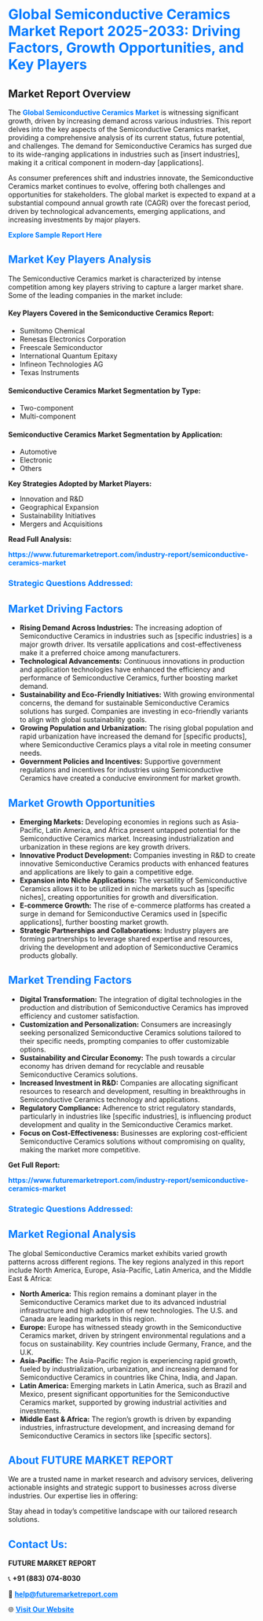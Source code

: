 <h1 style="color: #007BFF;">Global Semiconductive Ceramics Market Report 2025-2033: Driving Factors, Growth Opportunities, and Key Players</h1>

<section id="overview">
<h2>Market Report Overview</h2>
<p>The <a href="https://www.futuremarketreport.com/industry-report/semiconductive-ceramics-market" style="color: #007BFF; text-decoration: none;"><strong>Global Semiconductive Ceramics Market</strong></a> is witnessing significant growth, driven by increasing demand across various industries. This report delves into the key aspects of the Semiconductive Ceramics market, providing a comprehensive analysis of its current status, future potential, and challenges. The demand for Semiconductive Ceramics has surged due to its wide-ranging applications in industries such as [insert industries], making it a critical component in modern-day [applications].</p>
<p>As consumer preferences shift and industries innovate, the Semiconductive Ceramics market continues to evolve, offering both challenges and opportunities for stakeholders. The global market is expected to expand at a substantial compound annual growth rate (CAGR) over the forecast period, driven by technological advancements, emerging applications, and increasing investments by major players.</p>
</section>

<section id="overview">
<p><a href="https://www.futuremarketreport.com/request-sample/reportId=114641" style="color: #007BFF; text-decoration: none;"><strong>Explore Sample Report Here</strong></a></p>
</section>

<section id="key-players">
<h2 style="color: #007BFF;">Market Key Players Analysis</h2>
<p>The Semiconductive Ceramics market is characterized by intense competition among key players striving to capture a larger market share. Some of the leading companies in the market include:</p>
<h4>Key Players Covered in the Semiconductive Ceramics Report:</h4>
<ul><li>Sumitomo Chemical</li><li>Renesas Electronics Corporation</li><li>Freescale Semiconductor</li><li>International Quantum Epitaxy</li><li>Infineon Technologies AG</li><li>Texas Instruments</li></ul>
<h4>Semiconductive Ceramics Market Segmentation by Type:</h4>
<ul><li>Two-component</li><li>Multi-component</li></ul>

<h4>Semiconductive Ceramics Market Segmentation by Application:</h4>
<ul><li>Automotive</li><li>Electronic</li><li>Others</li></ul>
<p><strong>Key Strategies Adopted by Market Players:</strong></p>
<ul>
<li>Innovation and R&D</li>
<li>Geographical Expansion</li>
<li>Sustainability Initiatives</li>
<li>Mergers and Acquisitions</li>
</ul>
</section>

<section>
<p><strong>Read Full Analysis: </strong></p><a href="https://www.futuremarketreport.com/industry-report/semiconductive-ceramics-market" style="color: #007BFF; text-decoration: none;"><strong>https://www.futuremarketreport.com/industry-report/semiconductive-ceramics-market</strong></a>
<h3 style="color: #007BFF;">Strategic Questions Addressed:</h3>
</section>

<section id="driving-factors">
<h2 style="color: #007BFF;">Market Driving Factors</h2>
<ul>
<li><strong>Rising Demand Across Industries:</strong> The increasing adoption of Semiconductive Ceramics in industries such as [specific industries] is a major growth driver. Its versatile applications and cost-effectiveness make it a preferred choice among manufacturers.</li>
<li><strong>Technological Advancements:</strong> Continuous innovations in production and application technologies have enhanced the efficiency and performance of Semiconductive Ceramics, further boosting market demand.</li>
<li><strong>Sustainability and Eco-Friendly Initiatives:</strong> With growing environmental concerns, the demand for sustainable Semiconductive Ceramics solutions has surged. Companies are investing in eco-friendly variants to align with global sustainability goals.</li>
<li><strong>Growing Population and Urbanization:</strong> The rising global population and rapid urbanization have increased the demand for [specific products], where Semiconductive Ceramics plays a vital role in meeting consumer needs.</li>
<li><strong>Government Policies and Incentives:</strong> Supportive government regulations and incentives for industries using Semiconductive Ceramics have created a conducive environment for market growth.</li>
</ul>
</section>

<section id="growth-opportunities">
<h2 style="color: #007BFF;">Market Growth Opportunities</h2>
<ul>
<li><strong>Emerging Markets:</strong> Developing economies in regions such as Asia-Pacific, Latin America, and Africa present untapped potential for the Semiconductive Ceramics market. Increasing industrialization and urbanization in these regions are key growth drivers.</li>
<li><strong>Innovative Product Development:</strong> Companies investing in R&D to create innovative Semiconductive Ceramics products with enhanced features and applications are likely to gain a competitive edge.</li>
<li><strong>Expansion into Niche Applications:</strong> The versatility of Semiconductive Ceramics allows it to be utilized in niche markets such as [specific niches], creating opportunities for growth and diversification.</li>
<li><strong>E-commerce Growth:</strong> The rise of e-commerce platforms has created a surge in demand for Semiconductive Ceramics used in [specific applications], further boosting market growth.</li>
<li><strong>Strategic Partnerships and Collaborations:</strong> Industry players are forming partnerships to leverage shared expertise and resources, driving the development and adoption of Semiconductive Ceramics products globally.</li>
</ul>
</section>

<section id="trending-factors">
<h2 style="color: #007BFF;">Market Trending Factors</h2>
<ul>
<li><strong>Digital Transformation:</strong> The integration of digital technologies in the production and distribution of Semiconductive Ceramics has improved efficiency and customer satisfaction.</li>
<li><strong>Customization and Personalization:</strong> Consumers are increasingly seeking personalized Semiconductive Ceramics solutions tailored to their specific needs, prompting companies to offer customizable options.</li>
<li><strong>Sustainability and Circular Economy:</strong> The push towards a circular economy has driven demand for recyclable and reusable Semiconductive Ceramics solutions.</li>
<li><strong>Increased Investment in R&D:</strong> Companies are allocating significant resources to research and development, resulting in breakthroughs in Semiconductive Ceramics technology and applications.</li>
<li><strong>Regulatory Compliance:</strong> Adherence to strict regulatory standards, particularly in industries like [specific industries], is influencing product development and quality in the Semiconductive Ceramics market.</li>
<li><strong>Focus on Cost-Effectiveness:</strong> Businesses are exploring cost-efficient Semiconductive Ceramics solutions without compromising on quality, making the market more competitive.</li>
</ul>
</section>

<section>
<p><strong>Get Full Report: </strong></p><a href="https://www.futuremarketreport.com/industry-report/semiconductive-ceramics-market" style="color: #007BFF; text-decoration: none;"><strong>https://www.futuremarketreport.com/industry-report/semiconductive-ceramics-market</strong></a>
<h3 style="color: #007BFF;">Strategic Questions Addressed:</h3>
</section>


<section id="regional-analysis">
<h2 style="color: #007BFF;">Market Regional Analysis</h2>
<p>The global Semiconductive Ceramics market exhibits varied growth patterns across different regions. The key regions analyzed in this report include North America, Europe, Asia-Pacific, Latin America, and the Middle East & Africa:</p>
<ul>
<li><strong>North America:</strong> This region remains a dominant player in the Semiconductive Ceramics market due to its advanced industrial infrastructure and high adoption of new technologies. The U.S. and Canada are leading markets in this region.</li>
<li><strong>Europe:</strong> Europe has witnessed steady growth in the Semiconductive Ceramics market, driven by stringent environmental regulations and a focus on sustainability. Key countries include Germany, France, and the U.K.</li>
<li><strong>Asia-Pacific:</strong> The Asia-Pacific region is experiencing rapid growth, fueled by industrialization, urbanization, and increasing demand for Semiconductive Ceramics in countries like China, India, and Japan.</li>
<li><strong>Latin America:</strong> Emerging markets in Latin America, such as Brazil and Mexico, present significant opportunities for the Semiconductive Ceramics market, supported by growing industrial activities and investments.</li>
<li><strong>Middle East & Africa:</strong> The region’s growth is driven by expanding industries, infrastructure development, and increasing demand for Semiconductive Ceramics in sectors like [specific sectors].</li>
</ul>
</section>

<footer>
<h2 style="color: #007BFF;">About FUTURE MARKET REPORT</h2>
<p>We are a trusted name in market research and advisory services, delivering actionable insights and strategic support to businesses across diverse industries. Our expertise lies in offering:</p>

<p>Stay ahead in today’s competitive landscape with our tailored research solutions.</p>

<h2 style="color: #007BFF;">Contact Us:</h2>
<p><strong>FUTURE MARKET REPORT</strong></p>
<p>📞 <strong>+91 (883) 074-8030</strong></p>
<p>📧 <strong><a href="mailto:help@futuremarketreport.com" style="color: #007BFF;">help@futuremarketreport.com</a></strong></p>
<p>🌐 <strong><a href="https://www.futuremarketreport.com/" style="color: #007BFF;">Visit Our Website</a></strong></p>
</footer>